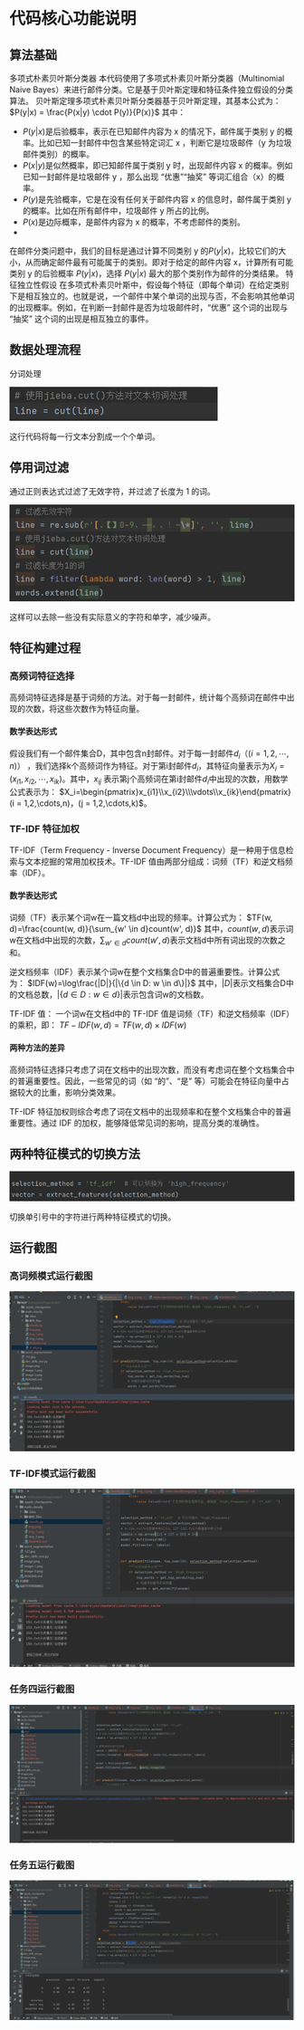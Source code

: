 # 代码核心功能说明

## 算法基础

多项式朴素贝叶斯分类器
本代码使用了多项式朴素贝叶斯分类器（Multinomial Naive Bayes）来进行邮件分类。它是基于贝叶斯定理和特征条件独立假设的分类算法。
贝叶斯定理多项式朴素贝叶斯分类器基于贝叶斯定理，其基本公式为：
$P(y|x) = \frac{P(x|y) \cdot P(y)}{P(x)}$
其中：

+ $P(y|x)$是后验概率，表示在已知邮件内容为 x 的情况下，邮件属于类别 y 的概率。比如已知一封邮件中包含某些特定词汇 x ，判断它是垃圾邮件（y
  为垃圾邮件类别）的概率。
+ $P(x|y)$是似然概率，即已知邮件属于类别 y 时，出现邮件内容 x 的概率。例如已知一封邮件是垃圾邮件 y ，那么出现 “优惠”“抽奖”
  等词汇组合（x）的概率。
+ $P(y)$是先验概率，它是在没有任何关于邮件内容 x 的信息时，邮件属于类别 y 的概率。比如在所有邮件中，垃圾邮件 y 所占的比例。
+ $P(x)$是边际概率，是邮件内容为 x 的概率，不考虑邮件的类别。
+

在邮件分类问题中，我们的目标是通过计算不同类别 y 的$P(y|x)$，比较它们的大小，从而确定邮件最有可能属于的类别。即对于给定的邮件内容
x，计算所有可能类别 y 的后验概率 $P(y|x)$，选择 $P(y|x)$ 最大的那个类别作为邮件的分类结果。
特征独立性假设
在多项式朴素贝叶斯中，假设每个特征（即每个单词）在给定类别下是相互独立的。也就是说，一个邮件中某个单词的出现与否，不会影响其他单词的出现概率。例如，在判断一封邮件是否为垃圾邮件时，“优惠”
这个词的出现与 “抽奖” 这个词的出现是相互独立的事件。

## 数据处理流程

分词处理

![img.png](img.png)

这行代码将每一行文本分割成一个个单词。

## 停用词过滤

通过正则表达式过滤了无效字符，并过滤了长度为 1 的词。

![img_1.png](img_1.png)

这样可以去除一些没有实际意义的字符和单字，减少噪声。

## 特征构建过程

### 高频词特征选择

高频词特征选择是基于词频的方法。对于每一封邮件，统计每个高频词在邮件中出现的次数，将这些次数作为特征向量。

#### 数学表达形式

假设我们有一个邮件集合D，其中包含n封邮件。对于每一封邮件$d_i（(i = 1, 2, \cdots, n)）$
，我们选择k个高频词作为特征。对于第i封邮件$d_i$，其特征向量表示为$X_i=(x_{i1}, x_{i2}, \cdots, x_{ik})$。其中，$x_{ij}$
表示第j个高频词在第i封邮件$d_i$中出现的次数，用数学公式表示为：
$X_i=\begin{pmatrix}x_{i1}\\x_{i2}\\\vdots\\x_{ik}\end{pmatrix}  (i = 1,2,\cdots,n)，(j = 1,2,\cdots,k)$。

### TF-IDF 特征加权

TF-IDF（Term Frequency - Inverse Document Frequency）是一种用于信息检索与文本挖掘的常用加权技术。TF-IDF
值由两部分组成：词频（TF）和逆文档频率（IDF）。

#### 数学表达形式

词频（TF）表示某个词w在一篇文档d中出现的频率。计算公式为：
$TF(w, d)=\frac{count(w, d)}{\sum_{w' \in d}count(w', d)}$
其中，$count(w, d)$表示词w在文档d中出现的次数，$\sum_{w' \in d}count(w', d)$表示文档d中所有词出现的次数之和。

逆文档频率（IDF）表示某个词w在整个文档集合D中的普遍重要性。计算公式为：
$IDF(w)=\log\frac{|D|}{|\{d \in D: w \in d\}|}$
其中，$|D|$表示文档集合D中的文档总数，$|\{d \in D: w \in d\}|$表示包含词w的文档数。

TF-IDF 值：
一个词w在文档d中的 TF-IDF 值是词频（TF）和逆文档频率（IDF）的乘积，即：
$TF - IDF(w,d)=TF(w,d)\times IDF(w)$

#### 两种方法的差异

高频词特征选择只考虑了词在文档中的出现次数，而没有考虑词在整个文档集合中的普遍重要性。因此，一些常见的词（如 “的”、“是”
等）可能会在特征向量中占据较大的比重，影响分类效果。

TF-IDF 特征加权则综合考虑了词在文档中的出现频率和在整个文档集合中的普遍重要性。通过 IDF 的加权，能够降低常见词的影响，提高分类的准确性。

## 两种特征模式的切换方法

![img_2.png](img_2.png)

切换单引号中的字符进行两种特征模式的切换。

## 运行截图

### 高词频模式运行截图

![img_3.png](img_3.png)

### TF-IDF模式运行截图

![img_4.png](img_4.png)

### 任务四运行截图

![img_5.png](img_5.png)

### 任务五运行截图

![img_6.png](img_6.png)